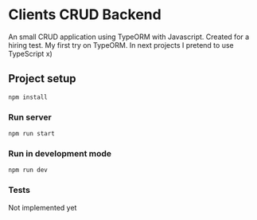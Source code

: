 # Clients CRUD Backend
An small CRUD application using TypeORM with Javascript. Created for a hiring test.
My first try on TypeORM. In next projects I pretend to use TypeScript x)

## Project setup
```
npm install
```

### Run server
```
npm run start
```

### Run in development mode
```
npm run dev
```

### Tests
Not implemented yet
